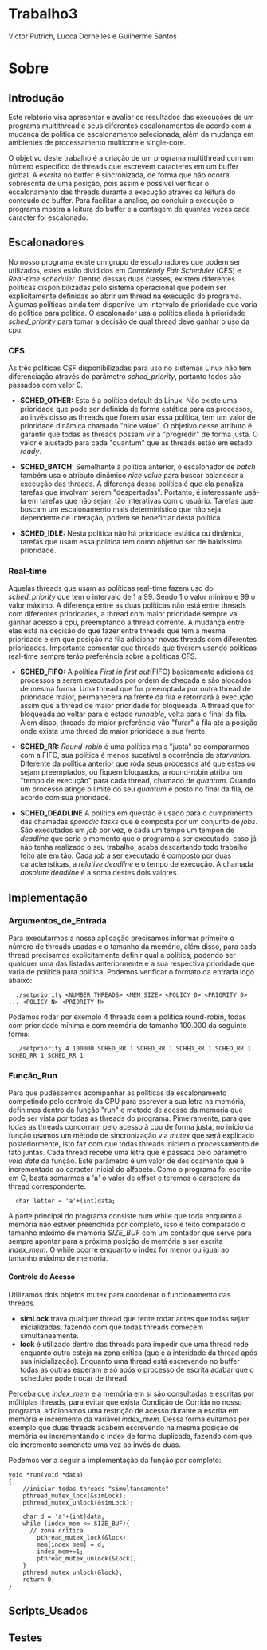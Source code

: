 # Trabalho3

Victor Putrich, Lucca Dornelles e Guilherme Santos

# Sobre

## Introdução
Este relatório visa apresentar e avaliar os resultados das execuções de um programa multithread e seus diferentes escalonamentos de acordo com a mudança de politica de escalonamento selecionada, além da mudança em ambientes de processamento multicore e single-core.

O objetivo deste trabalho é a criação de um programa multithread com um número específico de threads que escrevem caracteres em um buffer global. A escrita no buffer é sincronizada, de forma que não ocorra sobrescrita de uma posição, pois assim é possivel verificar o escalonamento das threads durante a execução através da leitura do conteudo do buffer. Para facilitar a analise, ao concluir a execução o programa mostra a leitura do buffer e a contagem de quantas vezes cada caracter foi escalonado.

## Escalonadores
No nosso programa existe um grupo de escalonadores que podem ser utilizados, estes estão divididos em *Completely Fair Scheduler* (CFS) e *Real-time scheduler*. Dentro dessas duas classes, existem diferentes políticas disponibilizadas pelo sistema operacional que podem ser explicitamente definidas ao abrir um thread na execução do programa. Algumas políticas ainda tem disponível um intervalo de prioridade que varia de política para política. O escalonador usa a política aliada à prioridade *sched_priority* para tomar a decisão de qual thread deve ganhar o uso da cpu.

### CFS
As três políticas CSF disponibilizadas para uso no sistemas Linux não tem diferenciação através do parâmetro *sched_priority*, portanto todos são passados com valor 0.

  * **SCHED_OTHER:** Esta é a política default do Linux. Não existe uma prioridade que pode ser definida de forma estática para os processos, ao invés disso as threads que forem usar essa política, tem um valor de prioridade dinâmica chamado "nice value". O objetivo desse atributo é garantir que todas as threads possam vir a "progredir" de forma justa. O valor é ajustado para cada "quantum" que as threads estão em estado *ready*.
  
  * **SCHED_BATCH:** Semelhante à política anterior, o escalonador de *batch* também usa o atributo dinâmico *nice value* para buscar balancear a execução das threads. A diferença dessa política é que ela penaliza tarefas que involvam serem "despertadas". Portanto, é interessante usá-la em tarefas que não sejam tão interativas com o usuário. Tarefas que buscam um escalonamento mais determinístico que não seja dependente de interação, podem se beneficiar desta política. 
  
  * **SCHED_IDLE:** Nesta política não há prioridade estática ou dinâmica, tarefas que usam essa política tem como objetivo ser de baixíssima prioridade.

### Real-time

Aquelas threads que usam as políticas real-time fazem uso do *sched_priority* que tem o intervalo de 1 a 99. Sendo 1 o valor mínimo e 99 o valor máximo. A diferença entre as duas políticas não está entre threads com diferentes prioridades, a thread com maior prioridade sempre vai ganhar acesso à cpu, preemptando a thread corrente. A mudança entre elas está na decisão do que fazer entre threads que tem a mesma prioridade e em que posição na fila adicionar novas threads com diferentes prioridades. Importante comentar que threads que tiverem usando políticas real-time sempre terão preferência sobre a políticas CFS.

  * **SCHED_FIFO:** A política *First in first out*(FIFO) basicamente adiciona os processos a serem executados por ordem de chegada e são alocados de mesma forma. Uma thread que for preemptada por outra thread de prioridade maior, permanecerá na frente da fila e retornará à execução assim que a thread de maior prioridade for bloqueada. A thread que for bloqueada ao voltar para o estado *runnable*, volta para o final da fila. Além disso, threads de maior preferência vão "furar" a fila até a posição onde exista uma thread de maior prioridade a sua frente.

  * **SCHED_RR:** *Round-robin* é uma política mais "justa" se compararmos com a FIFO, sua política é menos sucetível a ocorrência de *starvation*. Diferente da política anterior que roda seus processos até que estes ou sejam preemptados, ou fiquem bloquados, a round-robin atribui um "tempo de execução" para cada thread, chamado de *quantum*. Quando um processo atinge o limite do seu *quantum* é posto no final da fila, de acordo com sua prioridade.
  
  * **SCHED_DEADLINE** A política em questão é usado para o cumprimento das chamadas *sporadic tasks* que é composta por um conjunto de *jobs*. São executados um *job* por vez, e cada um tempo um tempon de *deadline* que seria o momento que o programa a ser executado, caso já não tenha realizado o seu trabalho, acaba descartando todo trabalho feito até em tão. Cada *job* a ser executado é composto por duas características, a *relative deadline* e o tempo de execução. A chamada *absolute deadline* é a soma destes dois valores.
  
## Implementação

### Argumentos_de_Entrada
Para executarmos a nossa aplicação precisamos informar primeiro o número de threads usadas e o tamanho da memório, além disso, para cada thread precisamos explicitamente definir qual a política, podendo ser qualquer uma das listadas anteriormente e a sua respectiva prioridade que varia de política para política. Podemos verificar o formato da entrada logo abaixo:

```
  ./setpriority <NUMBER_THREADS> <MEM_SIZE> <POLICY 0> <PRIORITY 0> ... <POLICY N> <PRIORITY N>
```
 
Podemos rodar por exemplo 4 threads com a política round-robin, todas com prioridade mínima e com memória de tamanho 100.000 da seguinte forma:
  
```
  ./setpriority 4 100000 SCHED_RR 1 SCHED_RR 1 SCHED_RR 1 SCHED_RR 1 SCHED_RR 1 SCHED_RR 1
```

### Função_Run

Para que pudéssemos acompanhar as políticas de escalonamento competindo pelo controle da CPU para escrever a sua letra na memória, definimos dentro da função "run" o método de acesso da memória que pode ser vista por todas as threads do programa. Pimeiramente, para que todas as threads concorram pelo acesso à cpu de forma justa, no início da função usamos um método de sincronização via *mutex* que será explicado posteriormente, isto faz com que todas threads iniciem o processamento de fato juntas. Cada thread recebe uma letra que é passada pelo parâmetro *void data* da função. Este parâmetro é um valor de deslocamento que é incrementado ao caracter inicial do alfabeto. Como o programa foi escrito em C, basta somarmos a 'a' o valor de offset e teremos o caractere da thread correspondente. 

```
  char letter = 'a'+(int)data;
```

A parte principal do programa consiste num while que roda enquanto a memória não estiver preenchida por completo, isso é feito comparado o tamanho máximo de memória *SIZE_BUF* com um contador que serve para sempre apontar para a próxima posição de memória a ser escrita *index_mem*. O while ocorre enquanto o index for menor ou igual ao tamanho máximo de memória. 


#### Controle de Acesso
Utilizamos dois objetos mutex para coordenar o funcionamento das threads. 

 * **simLock** trava qualquer thread que tente rodar antes que todas sejam inicializadas, fazendo com que todas threads comecem simultaneamente. 
 * **lock** é utilizado dentro das threads para impedir que uma thread rode enquanto outra esteja na zona crítica (que é a interidade da thread após sua inicialização). Enquanto uma thread está escrevendo no buffer todas as outras esperam e só após o processo de escrita acabar que o scheduler pode trocar de thread. 

Perceba que *index_mem* e a memória em sí são consultadas e escritas por múltiplas threads, para evitar que exista Condição de Corrida no nosso programa, adicionamos uma restrição de acesso durante a escrita em memória e incremento da variável *index_mem*. Dessa forma evitamos por exemplo que duas threads acabem escrevendo na mesma posição de memória ou incrementando o index de forma duplicada, fazendo com que ele incremente somenete uma vez ao invés de duas.

Podemos ver a seguir a implementação da função por completo:

```
void *run(void *data)
{
	//iniciar todas threads "simultaneamente"
	pthread_mutex_lock(&simLock);
	pthread_mutex_unlock(&simLock);
	
	char d = 'a'+(int)data;
	while (index_mem <= SIZE_BUF){		
      // zona crítica
		pthread_mutex_lock(&lock);
		mem[index_mem] = d;
		index_mem+=1;
		pthread_mutex_unlock(&lock);
	}
	pthread_mutex_unlock(&lock);	
	return 0;
}
```



## Scripts_Usados


## Testes

